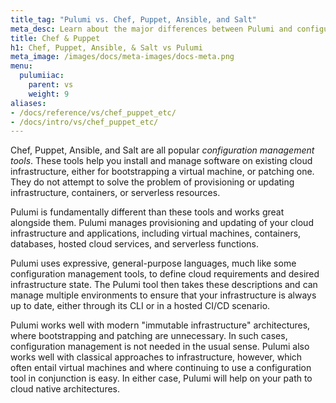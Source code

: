 ```yaml
---
title_tag: "Pulumi vs. Chef, Puppet, Ansible, and Salt"
meta_desc: Learn about the major differences between Pulumi and configuration management tools like Chef, Puppet, Ansible, Salt, and more.
title: Chef & Puppet
h1: Chef, Puppet, Ansible, & Salt vs Pulumi
meta_image: /images/docs/meta-images/docs-meta.png
menu:
  pulumiiac:
    parent: vs
    weight: 9
aliases:
- /docs/reference/vs/chef_puppet_etc/
- /docs/intro/vs/chef_puppet_etc/
---
```


Chef, Puppet, Ansible, and Salt are all popular _configuration management tools_. These tools help you install and
manage software on existing cloud infrastructure, either for bootstrapping a virtual machine, or patching one. They do
not attempt to solve the problem of provisioning or updating infrastructure, containers, or serverless resources.

Pulumi is fundamentally different than these tools and works great alongside them. Pulumi manages provisioning and
updating of your cloud infrastructure and applications, including virtual machines, containers, databases, hosted
cloud services, and serverless functions.

Pulumi uses expressive, general-purpose languages, much like some configuration management tools, to define cloud requirements and
desired infrastructure state. The Pulumi tool then takes these descriptions and can manage multiple environments to
ensure that your infrastructure is always up to date, either through its CLI or in a hosted CI/CD scenario.

Pulumi works well with modern "immutable infrastructure" architectures, where bootstrapping and patching are
unnecessary. In such cases, configuration management is not needed in the usual sense. Pulumi also works well with
classical approaches to infrastructure, however, which often entail virtual machines and where continuing to use a
configuration tool in conjunction is easy. In either case, Pulumi will help on your path to cloud native architectures.
